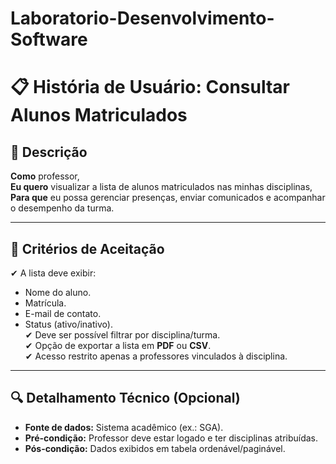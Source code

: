 # Laboratorio-Desenvolvimento-Software

# 📋 História de Usuário: Consultar Alunos Matriculados  

## **📌 Descrição**  
**Como** professor,  
**Eu quero** visualizar a lista de alunos matriculados nas minhas disciplinas,  
**Para que** eu possa gerenciar presenças, enviar comunicados e acompanhar o desempenho da turma.  

---

## **🎯 Critérios de Aceitação**  
✔ A lista deve exibir:  
  - Nome do aluno.  
  - Matrícula.  
  - E-mail de contato.  
  - Status (ativo/inativo).  
✔ Deve ser possível filtrar por disciplina/turma.  
✔ Opção de exportar a lista em **PDF** ou **CSV**.  
✔ Acesso restrito apenas a professores vinculados à disciplina.  

---

## **🔍 Detalhamento Técnico (Opcional)**  
- **Fonte de dados:** Sistema acadêmico (ex.: SGA).  
- **Pré-condição:** Professor deve estar logado e ter disciplinas atribuídas.  
- **Pós-condição:** Dados exibidos em tabela ordenável/paginável. 
